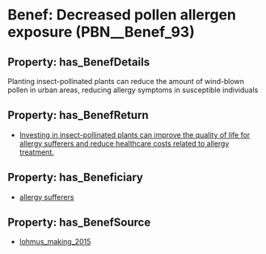 # Benef: __Decreased pollen allergen exposure__ (PBN__Benef_93)

## Property: has_BenefDetails

Planting insect-pollinated plants can reduce the amount of wind-blown pollen in urban areas, reducing allergy symptoms in susceptible individuals

## Property: has_BenefReturn

* [Investing in insect-pollinated plants can improve the quality of life for allergy sufferers and reduce healthcare costs related to allergy treatment.](../BenefReturn/PBN__BenefReturn_90)

## Property: has_Beneficiary

* [allergy sufferers](../Stakeholder/PBN__Stakeholder_60)

## Property: has_BenefSource

* [lohmus_making_2015](../Article/PBN__Article_20)

